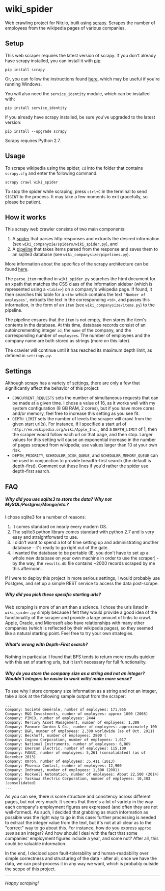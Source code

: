 # wiki_spider
Web crawling project for Nitr.io, built using [scrapy](http://scrapy.org/). Scrapes the number of employees from the wikipedia pages of various companies.

## Setup

This web scraper requires the latest version of scrapy. If you don't already have scrapy installed, you can install it with [pip](https://pypi.python.org/pypi/pip):

```
pip install scrapy
```

Or, you can follow the instructions found [here](http://doc.scrapy.org/en/latest/intro/install.html), which may be useful if you're running Windows.

You will also need the `service_identity` module, which can be installed with:

```
pip install service_identity
```

If you already have scrapy installed, be sure you've upgraded to the latest version:

```
pip install --upgrade scrapy
```

Scrapy requires Python 2.7.

## Usage

To scrape wikipedia using the spider, `cd` into the folder that contains `scrapy.cfg` and enter the following command:

```
scrapy crawl wiki_spider
```

To stop the spider while scraping, press `ctrl+C` in the terminal to send `SIGINT` to the process. It may take a few moments to exit gracefully, so please be patient.

## How it works

This scrapy web crawler consists of two main components:

1. A [spider](http://doc.scrapy.org/en/latest/topics/spiders.html) that parses http responses and extracts the desired information (see `wiki_companyzie/spiders/wiki_spider.py`), and
2. A [pipeline](http://doc.scrapy.org/en/latest/topics/item-pipeline.html) that takes items parsed from the response and saves them to an sqlite3 database (see `wiki_companysize/pipelines.py`).

More information about the specifics of the scrapy architecture can be found [here](http://doc.scrapy.org/en/latest/topics/architecture.html).

The `parse_item` method in `wiki_spider.py` searches the html document for an xpath that matches the CSS class of the information sidebar (which is represented using a `<table>`) on a company's wikipedia page. If found, it then searches this table for a `<th>` which contains the text `'Number of employees'`, extracts the text in the corresponding `<td>`, and passes this information, in the form of an `item` (see `wiki_companysize/items.py`) to the pipeline. 

The pipeline ensures that the `item` is not empty, then stores the item's contents in the database. At this time, database records consist of an autoincrementing integer `id`, the `name` of the company, and the corresponding number of `employees`. The number of employees and the company name are both stored as strings (more on this later). 

The crawler will continue until it has reached its maximum depth limit, as defined in `settings.py`.

## Settings

Although scrapy has a variety of [settings](http://doc.scrapy.org/en/latest/topics/settings.html), there are only a few that significantly affect the behavior of this project:

* `CONCURRENT_REQUESTS` sets the number of simultaneous requests that can be made at a given time. I chose a value of 16, as it works well with my system configuration (8 GB RAM, 2 cores), but if you have more cores and/or memory, feel free to increase this setting as you see fit.
* `DEPTH_LIMIT` sets the number of levels the scraper will crawl from the given start url(s). For instance, if I specified a start url of `http://en.wikipedia.org/wiki/Apple_Inc.`, and a `DEPTH_LIMIT` of 1, then the scraper would follow each url on that page, and then stop. Larger values for this setting will cause an exponential increase in the number of pages scraped from wikipedia; use values larger than 10 at your own risk.
* `DEPTH_PRIORITY`, `SCHEDULER_DISK_QUEUE`, and `SCHEDULER_MEMORY_QUEUE` can be used in conjunction to provide breadth-first search (the default is depth-first). Comment out these lines if you'd rather the spider use depth-first search.

## FAQ

##### Why did you use sqlite3 to store the data? Why not MySQL/Postgres/Mongo/etc.?

I chose sqlite3 for a number of reasons:

1. It comes standard on nearly every modern OS.
2. The sqlite3 python library comes standard with python 2.7 and is very easy and straightforward to use.
3. I didn't want to spend a lot of time setting up and administrating another database - it's ready to go right out of the gate.
4. I wanted the database to be portable (IE, you don't have to set up a whole new database on your own machine in order to use the scraper) - by the way, the `results.db` file contains ~2000 records scraped by me this afternoon.
 
If I were to deploy this project in more serious settings, I would probably use Postgres, and set up a simple REST service to access the data post-scrape.

##### Why did you pick these specific starting urls?

Web scraping is more of an art than a science. I chose the urls listed in `wiki_spider.py` simply because I felt they would provide a good idea of the functionality of the scraper and provide a large amount of links to crawl. Apple, Oracle, and Microsoft also have relationships with many other companies (which is reflected by their wikipedia pages), so they seemed like a natural starting point. Feel free to try your own strategies.

##### What's wrong with Depth-First search?

Nothing in particular. I found that BFS tends to return more results quicker with this set of starting urls, but it isn't necessary for full functionality.

##### Why do you store the company size as a string and not an integer? Wouldn't integers be easier to work with/ make more sense?

To see why I store company size information as a string and not an integer, take a look at the following sample output from the scraper:

```
...
Company: Société Générale, number of employees: 171,955 
Company: M&G Investments, number of employees: approx 1000 (2008)
Company: PIMCO, number of employees: 2444
Company: Mercury Asset Management, number of employees: 1,300
Company: Panmure Gordon & Co., number of employees: approximately 100
Company: B&R, number of employees: 2,300 worldwide (as of Oct. 2011)
Company: Beckhoff, number of employees: 2800 (
Company: Cognex Corporation, number of employees: 1,017
Company: National Instruments, number of employees: 6,869 
Company: Emerson Electric, number of employees: 115,100 
Company: FANUC, number of employees: 5,261 (consolidated) (as of December 2013)
Company: Omron, number of employees: 35,411 (2013)
Company: Phoenix Contact, number of employees: 12,900
Company: Indramat, number of employees: 1,500 (2001)
Company: Rockwell Automation, number of employees: About 22,500 (2014)
Company: Yaskawa Electric Corporation, number of employees: 10,383 (consolidated)
...
```

As you can see, there *is* some structure and consitency across different pages, but not very much. It seems that there's a lot of variety in the way each company's employment figures are expressed (and often they are not well-formed). As such, I decided that grabbing as much information as possible was the right way to go in this case: further processing is needed to extract the integer value from the text, but it's not at all clear as to the "correct" way to go about this. For instance, how do you express `approx 1000` as an integer? And how should I deal with the fact that some companies' employment figures include a year, and some not? After all, this could be valuable information. 

In the end, I decided upon fault-tolerability and human-readability over simple correctness and structuring of the data - after all, once we have the data, we can post-process it in any way we want, which is probably outside the scope of this project.

***

*Happy scraping!*





